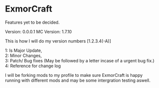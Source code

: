 ExmorCraft
==========

Features yet to be decided.

Version: 0.0.0.1
MC Version: 1.7.10

This is how I will do my version numbers
[1.2.3.4(-A)]

1: Is Major Update,  
2: Minor Changes,  
3: Patch/ Bug fixes  (May be followed by a letter incase of a urgent bug fix.) 
4: Reference for change log



I will be forking mods to my profile to make sure ExmorCraft is happy running with different mods and may be some intergration testing aswell.
